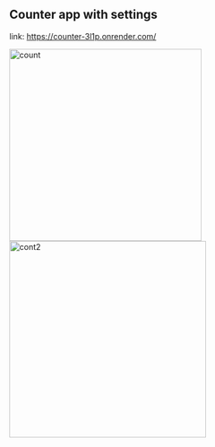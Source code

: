 ## Counter app with settings

link: https://counter-3l1p.onrender.com/

<img width="343" alt="count" src="https://user-images.githubusercontent.com/106166590/192149241-863c3a3a-2de1-44ba-a930-ea1e5d5dae02.png">
<img width="351" alt="cont2" src="https://user-images.githubusercontent.com/106166590/192149249-7344fd9b-6bdc-4ec3-b799-2e5a5f524982.png">
